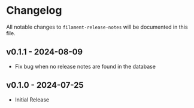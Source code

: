 # Changelog

All notable changes to `filament-release-notes` will be documented in this file.

## v0.1.1 - 2024-08-09

- Fix bug when no release notes are found in the database

## v0.1.0 - 2024-07-25

-   Initial Release
